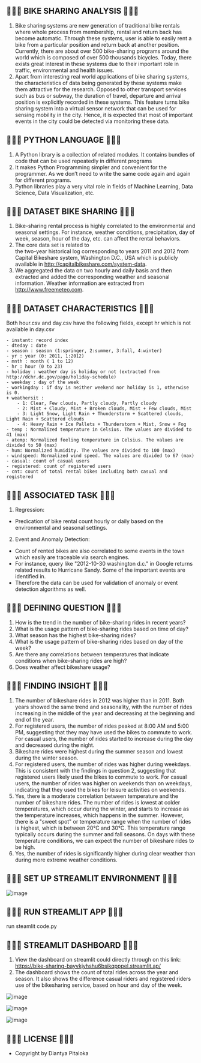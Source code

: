 ## 🍓🍋🍐 BIKE SHARING ANALYSIS 🍐🍋🍓
1. Bike sharing systems are new generation of traditional bike rentals where whole process from membership, rental and return 
back has become automatic. Through these systems, user is able to easily rent a bike from a particular position and return 
back at another position. Currently, there are about over 500 bike-sharing programs around the world which is composed of 
over 500 thousands bicycles. Today, there exists great interest in these systems due to their important role in traffic, 
environmental and health issues. 
2. Apart from interesting real world applications of bike sharing systems, the characteristics of data being generated by
these systems make them attractive for the research. Opposed to other transport services such as bus or subway, the duration
of travel, departure and arrival position is explicitly recorded in these systems. This feature turns bike sharing system into
a virtual sensor network that can be used for sensing mobility in the city. Hence, it is expected that most of important
events in the city could be detected via monitoring these data.

## 🍓🍋🍐 PYTHON LANGUAGE 🍐🍋🍓
1. A Python library is a collection of related modules. It contains bundles of code that can be used repeatedly in different programs
2. It makes Python Programming simpler and convenient for the programmer. As we don’t need to write the same code again and again for different programs.
3. Python libraries play a very vital role in fields of Machine Learning, Data Science, Data Visualization, etc.

## 🍓🍋🍐 DATASET BIKE SHARING 🍐🍋🍓
1. Bike-sharing rental process is highly correlated to the environmental and seasonal settings. For instance, weather conditions,
precipitation, day of week, season, hour of the day, etc. can affect the rental behaviors.
2. The core data set is related to  
the two-year historical log corresponding to years 2011 and 2012 from Capital Bikeshare system, Washington D.C., USA which is 
publicly available in http://capitalbikeshare.com/system-data.
3. We aggregated the data on two hourly and daily basis and then 
extracted and added the corresponding weather and seasonal information. Weather information are extracted from http://www.freemeteo.com.

## 🍓🍋🍐 DATASET CHARACTERISTICS 🍐🍋🍓
Both hour.csv and day.csv have the following fields, except hr which is not available in day.csv
	
	- instant: record index
	- dteday : date
	- season : season (1:springer, 2:summer, 3:fall, 4:winter)
	- yr : year (0: 2011, 1:2012)
	- mnth : month ( 1 to 12)
	- hr : hour (0 to 23)
	- holiday : weather day is holiday or not (extracted from http://dchr.dc.gov/page/holiday-schedule)
	- weekday : day of the week
	- workingday : if day is neither weekend nor holiday is 1, otherwise is 0.
	+ weathersit : 
		- 1: Clear, Few clouds, Partly cloudy, Partly cloudy
		- 2: Mist + Cloudy, Mist + Broken clouds, Mist + Few clouds, Mist
		- 3: Light Snow, Light Rain + Thunderstorm + Scattered clouds, Light Rain + Scattered clouds
		- 4: Heavy Rain + Ice Pallets + Thunderstorm + Mist, Snow + Fog
	- temp : Normalized temperature in Celsius. The values are divided to 41 (max)
	- atemp: Normalized feeling temperature in Celsius. The values are divided to 50 (max)
	- hum: Normalized humidity. The values are divided to 100 (max)
	- windspeed: Normalized wind speed. The values are divided to 67 (max)
	- casual: count of casual users
	- registered: count of registered users
	- cnt: count of total rental bikes including both casual and registered
   
## 🍓🍋🍐 ASSOCIATED TASK 🍐🍋🍓
1. Regression:
- Predication of bike rental count hourly or daily based on the environmental and seasonal settings.
	
2. Event and Anomaly Detection:
- Count of rented bikes are also correlated to some events in the town which easily are traceable via search engines.
- For instance, query like "2012-10-30 washington d.c." in Google returns related results to Hurricane Sandy. Some of the important events are identified in.
- Therefore the data can be used for validation of anomaly or event detection algorithms as well.

## 🍓🍋🍐 DEFINING QUESTION 🍐🍋🍓
1. How is the trend in the number of bike-sharing rides in recent years?
2. What is the usage pattern of bike-sharing rides based on time of day?
3. What season has the highest bike-sharing rides?
4. What is the usage pattern of bike-sharing rides based on day of the week?
5. Are there any correlations between temperatures that indicate conditions when bike-sharing rides are high?
6. Does weather affect bikeshare usage?

## 🍓🍋🍐 FINDING INSIGHT 🍐🍋🍓
1. The number of bikeshare rides in 2012 was higher than in 2011. Both years showed the same trend and seasonality, with the number of rides increasing in the middle of the year and decreasing at the beginning and end of the year.
2. For registered users, the number of rides peaked at 8:00 AM and 5:00 PM, suggesting that they may have used the bikes to commute to work. For casual users, the number of rides started to increase during the day and decreased during the night.
3. Bikeshare rides were highest during the summer season and lowest during the winter season.
4. For registered users, the number of rides was higher during weekdays. This is consistent with the findings in question 2, suggesting that registered users likely used the bikes to commute to work. For casual users, the number of rides was higher on weekends than on weekdays, indicating that they used the bikes for leisure activities on weekends.
5. Yes, there is a moderate correlation between temperature and the number of bikeshare rides. The number of rides is lowest at colder temperatures, which occur during the winter, and starts to increase as the temperature increases, which happens in the summer. However, there is a "sweet spot" or temperature range when the number of rides is highest, which is between 20°C and 30°C. This temperature range typically occurs during the summer and fall seasons. On days with these temperature conditions, we can expect the number of bikeshare rides to be high.
6. Yes, the number of rides is significantly higher during clear weather than during more extreme weather conditions.

## 🍓🍋🍐 SET UP STREAMLIT ENVIRONMENT 🍐🍋🍓
![image](https://github.com/diantyapitaloka/Bike-Sharing/assets/147487436/8c551be9-1716-4652-9b4e-b6d726452080)


## 🍓🍋🍐 RUN STREAMLIT APP 🍐🍋🍓
run steamlit code.py

## 🍓🍋🍐 STREAMLIT DASHBOARD 🍐🍋🍓
1. View the dashboard on streamlit could directly through on this link: [https://bike-sharing-bayvkjyhshu6bsikqpppel.streamlit.ap/ ](https://bike-sharing-bayvkjyhshu6bsikqpppel.streamlit.app/)
2. The dashboard shows the count of total rides across the year and season. It also shows the difference casual riders and registered riders use of the bikesharing service, based on hour and day of the week.

![image](https://github.com/diantyapitaloka/Bike-Sharing/assets/147487436/69737fdd-3566-4c0a-a0de-51d4a68b0f22)

![image](https://github.com/diantyapitaloka/Bike-Sharing/assets/147487436/37a1b51d-2897-495c-8d1c-6ed0e1d8eba9)

![image](https://github.com/diantyapitaloka/Bike-Sharing/assets/147487436/ed01a0b4-eef1-4499-963b-5e8e4cbc1883)

## 🍓🍋🍐 LICENSE 🍐🍋🍓
- Copyright by Diantya Pitaloka

